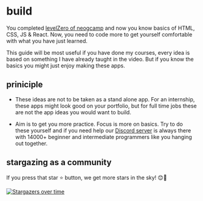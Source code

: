 # build

You completed [levelZero of neogcamp](https://neog.camp/guide) and now you know basics of HTML, CSS, JS & React. Now, you need to code more to get yourself comfortable with what you have just learned. 

This guide will be most useful if you have done my courses, every idea is based on something I have already taught in the video. But if you know the basics you might just enjoy making these apps. 

## priniciple

- These ideas are not to be taken as a stand alone app. For an internship, these apps might look good on your portfolio, but for full time jobs these are not the app ideas you would want to build. 

- Aim is to get you more practice. Focus is more on basics. Try to do these yourself and if you need help our [Discord server](https://bit.ly/tanaydiscrod) is always there with 14000+ beginner and intermediate programmers like you hanging out together. 

## stargazing as a community 

If you press that star ⭐ button, we get more stars in the sky! 😊🥳

[![Stargazers over time](https://starchart.cc/tanaypratap/build.svg)](https://starchart.cc/tanaypratap/build)
      
